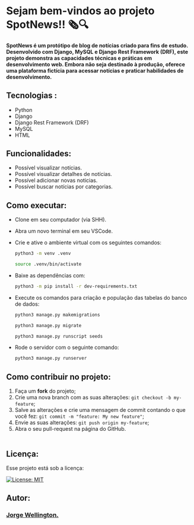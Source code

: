 # Sejam bem-vindos ao projeto SpotNews!! 🗞️🔍

#### SpotNews é um protótipo de blog de notícias criado para fins de estudo. Desenvolvido com Django, MySQL e Django Rest Framework (DRF), este projeto demonstra as capacidades técnicas e práticas em desenvolvimento web. Embora não seja destinado à produção, oferece uma plataforma fictícia para acessar notícias e praticar habilidades de desenvolvimento.

## Tecnologias :

<ul>
  <li>Python</li>
  <li>Django</li>
  <li>Django Rest Framework (DRF)</li>
  <li>MySQL</li>
  <li>HTML</li>
</ul>

## Funcionalidades:

- Possível visualizar notícias.
- Possível visualizar detalhes de notícias.
- Possível adicionar novas noticias.
- Possível buscar notícias por categorias.

## Como executar:

- Clone em seu computador (via SHH).
- Abra um novo terminal em seu VSCode.
- Crie e ative o ambiente virtual com os seguintes comandos: 

    ```bash
    python3 -m venv .venv
    ```
    ```bash
    source .venv/bin/activate
    ```
- Baixe as dependências com:
    ```bash
    python3 -m pip install -r dev-requirements.txt
    ```
- Execute os comandos para criação e população das tabelas do banco de dados:
    ```bash
    python3 manage.py makemigrations
    ```
    ```bash
    python3 manage.py migrate
    ```
    ```bash
    python3 manage.py runscript seeds
    ```
- Rode o servidor com o seguinte comando:
    ```bash
    python3 manage.py runserver
    ```

## Como contribuir no projeto:
  1. Faça um **fork** do projeto;
  2. Crie uma nova branch com as suas alterações: `git checkout -b my-feature`;
  3. Salve as alterações e crie uma mensagem de commit contando o que você fez: `git commit -m "feature: My new feature"`;
  4. Envie as suas alterações: `git push origin my-feature`;
  5. Abra o seu pull-request na página do GitHub.<br><br>

## Licença:

 Esse projeto está sob a licença: 

 [![License: MIT](https://img.shields.io/badge/License-MIT-yellow.svg)](https://opensource.org/licenses/MIT)

 ##  Autor:

### <a href="https://www.linkedin.com/in/jorge-reis-dev/" ><b>Jorge Wellington.</b></a>
<a href="https://www.linkedin.com/in/jorge-reis-dev/" ></a>
